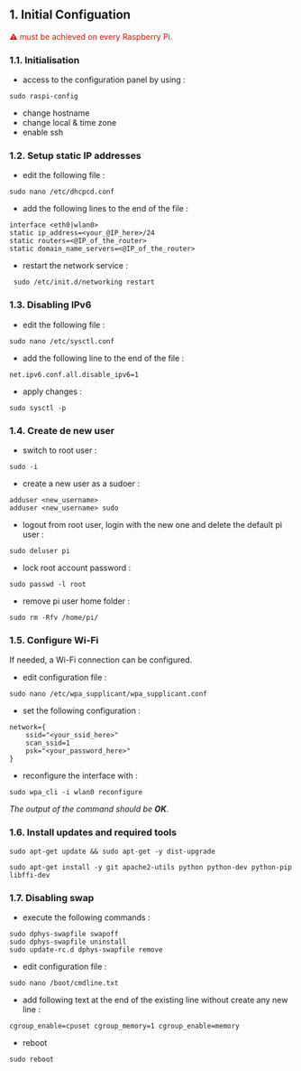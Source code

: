 ## 1. Initial Configuation

<span style="color:red">⚠ must be achieved on every Raspberry Pi.</span>

### 1.1. Initialisation

* access to the configuration panel by using : 
```
sudo raspi-config
```
* change hostname
* change local & time zone
* enable ssh

### 1.2. Setup static IP addresses
* edit the following file : 
```
sudo nano /etc/dhcpcd.conf
```
* add the following lines to the end of the file : 
```
interface <eth0|wlan0>
static ip_address=<your_@IP_here>/24
static routers=<@IP_of_the_router>
static domain_name_servers=<@IP_of_the_router>
```
* restart the network service : 
```
 sudo /etc/init.d/networking restart
```

### 1.3. Disabling IPv6
* edit the following file : 
```
sudo nano /etc/sysctl.conf
```
* add the following line to the end of the file : 
```
net.ipv6.conf.all.disable_ipv6=1
```
* apply changes : 
```
sudo sysctl -p
```

### 1.4. Create de new user
* switch to root user : 
```
sudo -i
```
* create a new user as a sudoer : 
```
adduser <new_username>
adduser <new_username> sudo
``` 
* logout from root user, login with the new one and delete the default pi user : 
```
sudo deluser pi
```
* lock root account password :
```
sudo passwd -l root
```
* remove pi user home folder :
```
sudo rm -Rfv /home/pi/
```

### 1.5. Configure Wi-Fi
If needed, a Wi-Fi connection can be configured.

* edit configuration file :
```
sudo nano /etc/wpa_supplicant/wpa_supplicant.conf
```

* set the following configuration : 
```
network={
    ssid="<your_ssid_here>"
    scan_ssid=1
    psk="<your_password_here>"
}
```

* reconfigure the interface with : 
```
sudo wpa_cli -i wlan0 reconfigure 
```
_The output of the command should be **OK**_.

### 1.6. Install updates and required tools

```
sudo apt-get update && sudo apt-get -y dist-upgrade

sudo apt-get install -y git apache2-utils python python-dev python-pip libffi-dev
```

### 1.7. Disabling swap

* execute the following commands :
``` 
sudo dphys-swapfile swapoff
sudo dphys-swapfile uninstall
sudo update-rc.d dphys-swapfile remove
``` 
* edit configuration file : 
```
sudo nano /boot/cmdline.txt
```
* add following text at the end of the existing line without create any new line : 
```
cgroup_enable=cpuset cgroup_memory=1 cgroup_enable=memory
```
* reboot 
```
sudo reboot
```  